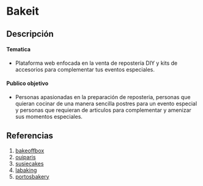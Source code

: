 # Bakeit

<h2>Descripción</h2>

<h4>Tematica</h4>

- Plataforma web enfocada en la venta de repostería DIY y kits de accesorios para complementar tus eventos especiales.

<h4>Publico objetivo</h4>

- Personas apasionadas en la preparación de reposteria, personas que quieran cocinar de una manera sencilla postres para un evento especial y personas que requieran de articulos para complementar y amenizar sus momentos especiales.

<h2>Referencias</h2>

1. [bakeoffbox](https://bakeoffbox.co.uk/)
2. [ouiparis](https://ouiparis.ec/)
3. [susiecakes](http://susiecakes.com/)
4. [labaking](https://labaking.com/#!home)
5. [portosbakery](https://www.portosbakery.com)
